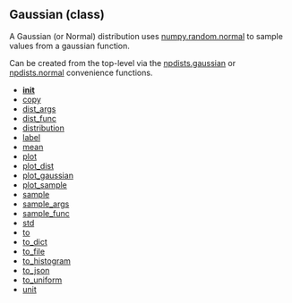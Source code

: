 ## Gaussian (class)


A Gaussian (or Normal) distribution uses [numpy.random.normal](https://docs.scipy.org/doc/numpy/reference/generated/numpy.random.normal.html)
to sample values from a gaussian function.

Can be created from the top-level via the [npdists.gaussian](npdists.gaussian.md) or
[npdists.normal](npdists.normal.md) convenience functions.



* [__init__](Gaussian.__init__.md)
* [copy](Gaussian.copy.md)
* [dist_args](Gaussian.dist_args.md)
* [dist_func](Gaussian.dist_func.md)
* [distribution](Gaussian.distribution.md)
* [label](Gaussian.label.md)
* [mean](Gaussian.mean.md)
* [plot](Gaussian.plot.md)
* [plot_dist](Gaussian.plot_dist.md)
* [plot_gaussian](Gaussian.plot_gaussian.md)
* [plot_sample](Gaussian.plot_sample.md)
* [sample](Gaussian.sample.md)
* [sample_args](Gaussian.sample_args.md)
* [sample_func](Gaussian.sample_func.md)
* [std](Gaussian.std.md)
* [to](Gaussian.to.md)
* [to_dict](Gaussian.to_dict.md)
* [to_file](Gaussian.to_file.md)
* [to_histogram](Gaussian.to_histogram.md)
* [to_json](Gaussian.to_json.md)
* [to_uniform](Gaussian.to_uniform.md)
* [unit](Gaussian.unit.md)
